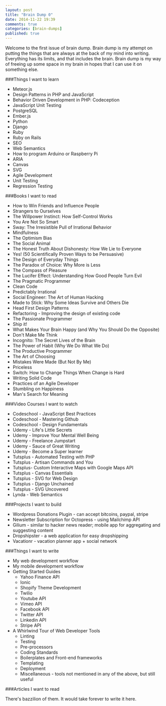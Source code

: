 ```yaml
---
layout: post
title: "Brain Dump 0"
date: 2014-11-22 19:39
comments: true
categories: [brain-dumps]
published: true
---
```


Welcome to the first issue of brain dump. Brain dump is my attempt on putting the things that are always at the back of my mind into writing. Everything has its limits, and that includes the brain. Brain dump is my way of freeing up some space in my brain in hopes that I can use it on something else.

###Things I want to learn

- Meteor.js
- Design Patterns in PHP and JavaScript
- Behavior Driven Development in PHP: Codeception
- JavaScript Unit Testing
- PostgreSQL
- Ember.js
- Python
- Django
- Ruby
- Ruby on Rails
- SEO
- Web Semantics
- How to program Arduino or Raspberry Pi
- ARIA
- Canvas
- SVG
- Agile Development
- Unit Testing
- Regression Testing

###Books I want to read

- How to Win Friends and Influence People
- Strangers to Ourselves
- The Willpower Instinct: How Self-Control Works
- You Are Not So Smart
- Sway: The Irresistible Pull of Irrational Behavior
- Mindfulness
- The Optimism Bias
- The Social Animal
- The Honest Truth About Dishonesty: How We Lie to Everyone
- Yes! (50 Scientifically Proven Ways to be Persuasive)
- The Design of Everyday Things
- The Paradox of Choice: Why More is Less
- The Compass of Pleasure
- The Lucifer Effect: Understanding How Good People Turn Evil
- The Pragmatic Programmer
- Clean Code
- Predictably Irrational
- Social Engineer: The Art of Human Hacking
- Made to Stick: Why Some Ideas Survive and Others Die
- Head First Design Patterns
- Refactoring - Improving the design of existing code
- The Passionate Programmer
- Ship it!
- What Makes Your Brain Happy (and Why You Should Do the Opposite)
- Don't Make Me Think
- Incognito: The Secret Lives of the Brain
- The Power of Habit (Why We Do What We Do)
- The Productive Programmer
- The Art of Choosing
- Mistakes Were Made (But Not By Me)
- Priceless
- Switch: How to Change Things When Change is Hard
- Writing Solid Code
- Practices of an Agile Developer
- Stumbling on Happiness
- Man's Search for Meaning

###Video Courses I want to watch

- Codeschool - JavaScript Best Practices
- Codeschool - Mastering Github
- Codeschool - Design Fundamentals
- Udemy - Life's Little Secrets
- Udemy - Improve Your Mental Well Being
- Udemy - Freelance Jumpstart
- Udemy - Sauce of Great Writing
- Udemy - Become a Super learner
- Tutsplus - Automated Testing with PHP
- Tutsplus - Artisan Commands and You
- Tutsplus- Custom Interactive Maps with Google Maps API
- Tutsplus - Canvas Essentials
- Tutsplus - SVG for Web Design
- Tutsplus - Django Unchained
- Tutsplus - SVG Uncovered
- Lynda - Web Semantics


###Projects I want to build

- Wordpress Donations Plugin - can accept bitcoins, paypal, stripe
- Newsletter Subscription for Octopress - using Mailchimp API
- Gilium - similar to hacker news reader; mobile app for aggregating and suggesting content 
- Dropshipster - a web application for easy dropshipping
- Vacationr - vacation planner app + social network

###Things I want to write

- My web development workflow
- My mobile development workflow
- Getting Started Guides
    - Yahoo Finance API
    - Ionic
    - Shopify Theme Development
    - Twilio
    - Youtube API
    - Vimeo API
    - Facebook API
    - Twitter API
    - Linkedin API
    - Stripe API
- A Whirlwind Tour of Web Developer Tools 
    - Linting
    - Testing
    - Pre-processors 
    - Coding Standards
    - Boilerplates and Front-end frameworks
    - Templating
    - Deployment
    - Miscellaneous - tools not mentioned in any of the above, but still useful

###Articles I want to read

There's bazzilion of them. It would take forever to write it here.

